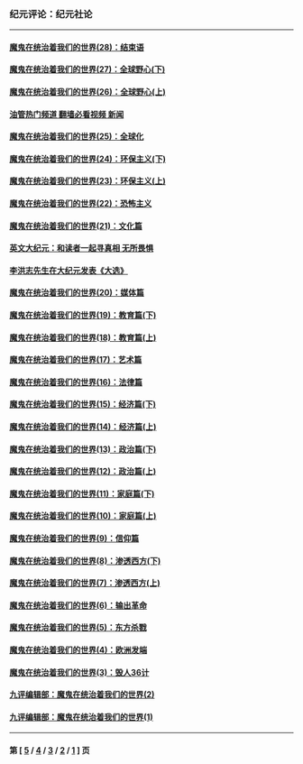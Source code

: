 ### 纪元评论：纪元社论
---
#### [魔鬼在统治着我们的世界(28)：结束语](../../pages/nsc422/n10936246.md?06280330) 
#### [魔鬼在统治着我们的世界(27)：全球野心(下)](../../pages/nsc422/n10928319.md?06280330) 
#### [魔鬼在统治着我们的世界(26)：全球野心(上)](../../pages/nsc422/n10900318.md?06280330) 
#### [油管热门频道 翻墙必看视频 新闻](ok?06280330)
#### [魔鬼在统治着我们的世界(25)：全球化](../../pages/nsc422/n10788205.md?06280330) 
#### [魔鬼在统治着我们的世界(24)：环保主义(下)](../../pages/nsc422/n10695307.md?06280330) 
#### [魔鬼在统治着我们的世界(23)：环保主义(上)](../../pages/nsc422/n10688613.md?06280330) 
#### [魔鬼在统治着我们的世界(22)：恐怖主义](../../pages/nsc422/n10614727.md?06280330) 
#### [魔鬼在统治着我们的世界(21)：文化篇](../../pages/nsc422/n10597706.md?06280330) 
#### [英文大纪元：和读者一起寻真相 无所畏惧](../../pages/nsc422/n12542027.md?06280330) 
#### [李洪志先生在大纪元发表《大选》](../../pages/nsc422/n12534746.md?06280330) 
#### [魔鬼在统治着我们的世界(20)：媒体篇](../../pages/nsc422/n10586579.md?06280330) 
#### [魔鬼在统治着我们的世界(19)：教育篇(下)](../../pages/nsc422/n10564808.md?06280330) 
#### [魔鬼在统治着我们的世界(18)：教育篇(上)](../../pages/nsc422/n10526970.md?06280330) 
#### [魔鬼在统治着我们的世界(17)：艺术篇](../../pages/nsc422/n10499093.md?06280330) 
#### [魔鬼在统治着我们的世界(16)：法律篇](../../pages/nsc422/n10485969.md?06280330) 
#### [魔鬼在统治着我们的世界(15)：经济篇(下)](../../pages/nsc422/n10469975.md?06280330) 
#### [魔鬼在统治着我们的世界(14)：经济篇(上)](../../pages/nsc422/n10457370.md?06280330) 
#### [魔鬼在统治着我们的世界(13)：政治篇(下)](../../pages/nsc422/n10448270.md?06280330) 
#### [魔鬼在统治着我们的世界(12)：政治篇(上)](../../pages/nsc422/n10444576.md?06280330) 
#### [魔鬼在统治着我们的世界(11)：家庭篇(下)](../../pages/nsc422/n10440961.md?06280330) 
#### [魔鬼在统治着我们的世界(10)：家庭篇(上)](../../pages/nsc422/n10435448.md?06280330) 
#### [魔鬼在统治着我们的世界(9)：信仰篇](../../pages/nsc422/n10432159.md?06280330) 
#### [魔鬼在统治着我们的世界(8)：渗透西方(下)](../../pages/nsc422/n10429603.md?06280330) 
#### [魔鬼在统治着我们的世界(7)：渗透西方(上)](../../pages/nsc422/n10426013.md?06280330) 
#### [魔鬼在统治着我们的世界(6)：输出革命](../../pages/nsc422/n10421536.md?06280330) 
#### [魔鬼在统治着我们的世界(5)：东方杀戮](../../pages/nsc422/n10417707.md?06280330) 
#### [魔鬼在统治着我们的世界(4)：欧洲发端](../../pages/nsc422/n10414890.md?06280330) 
#### [魔鬼在统治着我们的世界(3)：毁人36计](../../pages/nsc422/n10411583.md?06280330) 
#### [九评编辑部：魔鬼在统治着我们的世界(2)](../../pages/nsc422/n10410036.md?06280330) 
#### [九评编辑部：魔鬼在统治着我们的世界(1)](../../pages/nsc422/n10406825.md?06280330) 

---
#### 第 [ [5](./5.md?06280330) / [4](./4.md?06280330) / [3](./3.md?06280330) / [2](./2.md?06280330) / [1](./1.md?06280330) ] 页
